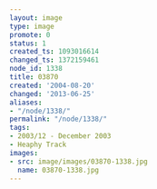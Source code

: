 ```yaml
---
layout: image
type: image
promote: 0
status: 1
created_ts: 1093016614
changed_ts: 1372159461
node_id: 1338
title: 03870
created: '2004-08-20'
changed: '2013-06-25'
aliases:
- "/node/1338/"
permalink: "/node/1338/"
tags:
- 2003/12 - December 2003
- Heaphy Track
images:
- src: image/images/03870-1338.jpg
  name: 03870-1338.jpg
---
```


